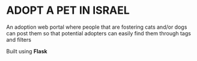 # ADOPT A PET IN ISRAEL

An adoption web portal where people that are fostering cats and/or dogs can post them so that potential adopters can easily find them through tags and filters

Built using **Flask**
